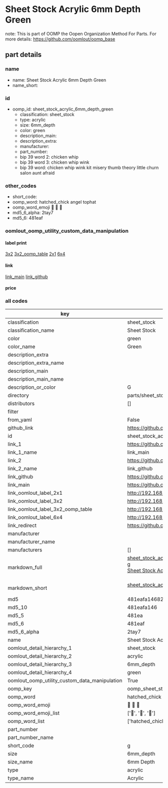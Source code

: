 # Sheet Stock Acrylic 6mm Depth Green  

note: This is part of OOMP the Oopen Organization Method For Parts. For more details: https://github.com/oomlout/oomp_base

##  part details
  







### name
* name: Sheet Stock Acrylic 6mm Depth Green
* name_short: 
### id
* oomp_id: sheet_stock_acrylic_6mm_depth_green
  * classification: sheet_stock
  * type: acrylic
  * size: 6mm_depth
  * color: green
  * description_main: 
  * description_extra: 
  * manufacturer: 
  * part_number: 
  * bip 39 word 2: chicken whip
  * bip 39 word 3: chicken whip wink
  * bip 39 word: chicken whip wink kit misery thumb theory little churn salon aunt afraid

### other_codes
* short_code: 
* oomp_word: hatched_chick angel tophat
* oomp_word_emoji :hatched_chick: :angel: :tophat:
* md5_6_alpha: 2tay7
* md5_6: 481eaf






### oomlout_oomp_utility_custom_data_manipulation
#### label print
[3x2](http://192.168.1.245:1112/?label=oomp%202tay7)
[3x2_oomp_table](http://192.168.1.108:1112/?label=oomp%202tay7)
[2x1](http://192.168.1.242:1112/?label=oomp%202tay7)
[6x4](http://192.168.1.55:1112/?label=oomp%202tay7)    

#### link

[link_main](https://github.com/oomlout/oomlout_oomp_version_1_messy/tree/main/parts/sheet_stock_acrylic_6mm_depth_green) [link_github](https://github.com/oomlout/oomlout_oomp_version_1_messy/tree/main/parts/sheet_stock_acrylic_6mm_depth_green)                             

#### price







### all codes 
| key | value |  
| --- | --- |  
| classification | sheet_stock |  
| classification_name | Sheet Stock |  
| color | green |  
| color_name | Green |  
| description_extra |  |  
| description_extra_name |  |  
| description_main |  |  
| description_main_name |  |  
| description_or_color | G  |  
| directory | parts/sheet_stock_acrylic_6mm_depth_green |  
| distributors | [] |  
| filter |  |  
| from_yaml | False |  
| github_link | https://github.com/oomlout/oomlout_oomp_part_src/tree/main/parts/sheet_stock_acrylic_6mm_depth_green |  
| id | sheet_stock_acrylic_6mm_depth_green |  
| link_1 | https://github.com/oomlout/oomlout_oomp_version_1_messy/tree/main/parts/sheet_stock_acrylic_6mm_depth_green |  
| link_1_name | link_main |  
| link_2 | https://github.com/oomlout/oomlout_oomp_version_1_messy/tree/main/parts/sheet_stock_acrylic_6mm_depth_green |  
| link_2_name | link_github |  
| link_github | https://github.com/oomlout/oomlout_oomp_version_1_messy/tree/main/parts/sheet_stock_acrylic_6mm_depth_green |  
| link_main | https://github.com/oomlout/oomlout_oomp_version_1_messy/tree/main/parts/sheet_stock_acrylic_6mm_depth_green |  
| link_oomlout_label_2x1 | http://192.168.1.242:1112/?label=oomp%202tay7 |  
| link_oomlout_label_3x2 | http://192.168.1.245:1112/?label=oomp%202tay7 |  
| link_oomlout_label_3x2_oomp_table | http://192.168.1.108:1112/?label=oomp%202tay7 |  
| link_oomlout_label_6x4 | http://192.168.1.55:1112/?label=oomp%202tay7 |  
| link_redirect | https://github.com/oomlout/oomlout_oomp_version_1_messy/tree/main/parts/sheet_stock_acrylic_6mm_depth_green |  
| manufacturer |  |  
| manufacturer_name |  |  
| manufacturers | [] |  
| markdown_full | [sheet_stock_acrylic_6mm_depth_green](none)<br>[g](none)<br>[Sheet Stock Acrylic 6Mm Depth Green](none)<br><br> |  
| markdown_short | [sheet_stock_acrylic_6mm_depth_green](none)<br><br> |  
| md5 | 481eafa146829c0b85c6d7aff7be993d |  
| md5_10 | 481eafa146 |  
| md5_5 | 481ea |  
| md5_6 | 481eaf |  
| md5_6_alpha | 2tay7 |  
| name | Sheet Stock Acrylic 6mm Depth Green |  
| oomlout_detail_hierarchy_1 | sheet_stock |  
| oomlout_detail_hierarchy_2 | acrylic |  
| oomlout_detail_hierarchy_3 | 6mm_depth |  
| oomlout_detail_hierarchy_4 | green |  
| oomlout_oomp_utility_custom_data_manipulation | True |  
| oomp_key | oomp_sheet_stock_acrylic_6mm_depth_green |  
| oomp_word | hatched_chick angel tophat |  
| oomp_word_emoji | :hatched_chick: :angel: :tophat: |  
| oomp_word_emoji_list | [':hatched_chick:', ':angel:', ':tophat:'] |  
| oomp_word_list | ['hatched_chick', 'angel', 'tophat'] |  
| part_number |  |  
| part_number_name |  |  
| short_code | g |  
| size | 6mm_depth |  
| size_name | 6mm Depth |  
| type | acrylic |  
| type_name | Acrylic |  
